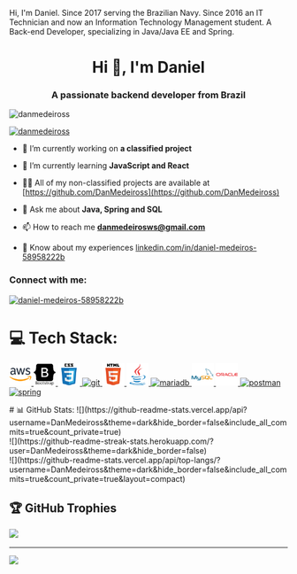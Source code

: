 Hi, I'm Daniel. 
Since 2017 serving the Brazilian Navy. 
Since 2016 an IT Technician and now an Information Technology Management student. 
A Back-end Developer, specializing in Java/Java EE and Spring.
<!---
DanMedeiross/DanMedeiross is a ✨ special ✨ repository because its `README.md` (this file) appears on your GitHub profile.
You can click the Preview link to take a look at your changes.
--->

<h1 align="center">Hi 👋, I'm Daniel</h1>
<h3 align="center">A passionate backend developer from Brazil</h3>

<p align="left"> <img src="https://komarev.com/ghpvc/?username=danmedeiross&label=Profile%20views&color=0e75b6&style=flat" alt="danmedeiross" /> </p>

<p align="left"> <a href="https://github.com/ryo-ma/github-profile-trophy"><img src="https://github-profile-trophy.vercel.app/?username=danmedeiross" alt="danmedeiross" /></a> </p>

- 🔭 I’m currently working on **a classified project**

- 🌱 I’m currently learning **JavaScript and React**

- 👨‍💻 All of my non-classified projects are available at [https://github.com/DanMedeiross](https://github.com/DanMedeiross)

- 💬 Ask me about **Java, Spring and SQL**

- 📫 How to reach me **danmedeirosws@gmail.com**

- 📄 Know about my experiences [linkedin.com/in/daniel-medeiros-58958222b](linkedin.com/in/daniel-medeiros-58958222b)

<h3 align="left">Connect with me:</h3>
<p align="left">
<a href="https://linkedin.com/in/daniel-medeiros-58958222b" target="blank"><img align="center" src="https://raw.githubusercontent.com/rahuldkjain/github-profile-readme-generator/master/src/images/icons/Social/linked-in-alt.svg" alt="daniel-medeiros-58958222b" height="30" width="40" /></a>
</p>

# 💻 Tech Stack:
<p align="left"> <a href="https://aws.amazon.com" target="_blank" rel="noreferrer"> <img src="https://raw.githubusercontent.com/devicons/devicon/master/icons/amazonwebservices/amazonwebservices-original-wordmark.svg" alt="aws" width="40" height="40"/> </a> <a href="https://getbootstrap.com" target="_blank" rel="noreferrer"> <img src="https://raw.githubusercontent.com/devicons/devicon/master/icons/bootstrap/bootstrap-plain-wordmark.svg" alt="bootstrap" width="40" height="40"/> </a> <a href="https://www.w3schools.com/css/" target="_blank" rel="noreferrer"> <img src="https://raw.githubusercontent.com/devicons/devicon/master/icons/css3/css3-original-wordmark.svg" alt="css3" width="40" height="40"/> </a> <a href="https://git-scm.com/" target="_blank" rel="noreferrer"> <img src="https://www.vectorlogo.zone/logos/git-scm/git-scm-icon.svg" alt="git" width="40" height="40"/> </a> <a href="https://www.w3.org/html/" target="_blank" rel="noreferrer"> <img src="https://raw.githubusercontent.com/devicons/devicon/master/icons/html5/html5-original-wordmark.svg" alt="html5" width="40" height="40"/> </a> <a href="https://www.java.com" target="_blank" rel="noreferrer"> <img src="https://raw.githubusercontent.com/devicons/devicon/master/icons/java/java-original.svg" alt="java" width="40" height="40"/> </a> <a href="https://mariadb.org/" target="_blank" rel="noreferrer"> <img src="https://www.vectorlogo.zone/logos/mariadb/mariadb-icon.svg" alt="mariadb" width="40" height="40"/> </a> <a href="https://www.mysql.com/" target="_blank" rel="noreferrer"> <img src="https://raw.githubusercontent.com/devicons/devicon/master/icons/mysql/mysql-original-wordmark.svg" alt="mysql" width="40" height="40"/> </a> <a href="https://www.oracle.com/" target="_blank" rel="noreferrer"> <img src="https://raw.githubusercontent.com/devicons/devicon/master/icons/oracle/oracle-original.svg" alt="oracle" width="40" height="40"/> </a> <a href="https://postman.com" target="_blank" rel="noreferrer"> <img src="https://www.vectorlogo.zone/logos/getpostman/getpostman-icon.svg" alt="postman" width="40" height="40"/> </a> <a href="https://spring.io/" target="_blank" rel="noreferrer"> <img src="https://www.vectorlogo.zone/logos/springio/springio-icon.svg" alt="spring" width="40" height="40"/> </a> </p>
# 📊 GitHub Stats:
![](https://github-readme-stats.vercel.app/api?username=DanMedeiross&theme=dark&hide_border=false&include_all_commits=true&count_private=true)<br/>
![](https://github-readme-streak-stats.herokuapp.com/?user=DanMedeiross&theme=dark&hide_border=false)<br/>
![](https://github-readme-stats.vercel.app/api/top-langs/?username=DanMedeiross&theme=dark&hide_border=false&include_all_commits=true&count_private=true&layout=compact)

## 🏆 GitHub Trophies
![](https://github-profile-trophy.vercel.app/?username=DanMedeiross&theme=matrix&no-frame=false&no-bg=true&margin-w=4)

---
[![](https://visitcount.itsvg.in/api?id=DanMedeiross&icon=0&color=0)](https://visitcount.itsvg.in)

<!-- Proudly created with GPRM ( https://gprm.itsvg.in ) -->
